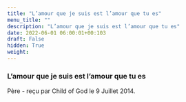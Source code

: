 ```yaml
---
title: "L’amour que je suis est l’amour que tu es"
menu_title: ""
description: "L’amour que je suis est l’amour que tu es"
date: 2022-06-01 06:00:01+00:103
draft: False
hidden: True
weight:
---
```

### L’amour que je suis est l’amour que tu es

Père - reçu par Child of God le 9 Juillet 2014.



